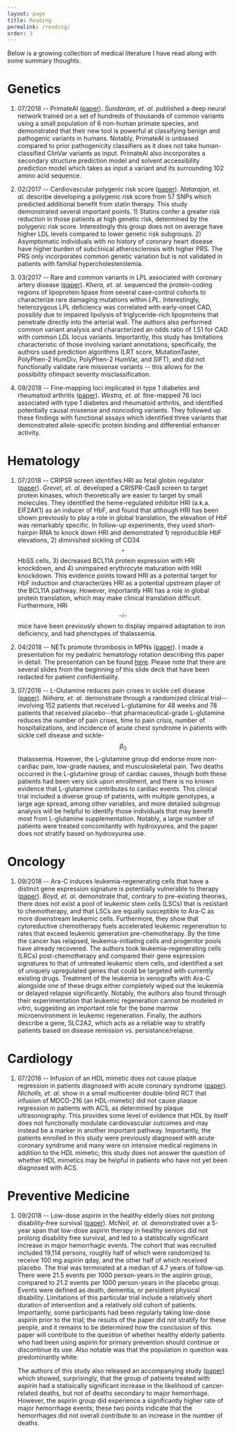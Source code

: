 ```yaml
---
layout: page
title: Reading
permalink: /reading/
order: 3
---
```

Below is a growing collection of medical literature I have read along with some summary thoughts.

Genetics
===
1. 07/2018 -- PrimateAI ([paper](../download/201807_primateai.pdf)). 
	*Sundaram, et. al.* published a deep neural network trained on a set of hundreds of thousands of common variants using a small population of 6 non-human primate species, and demonstrated that their new tool is powerful at classifying benign and pathogenic variants in humans. Notably, PrimateAI is unbiased compared to prior pathogenicity classifiers as it does not take human-classified ClinVar variants as input. PrimateAI also incorporates a secondary structure prediction model and solvent accessibility prediction model which takes as input a variant and its surrounding 102 amino acid sequence.

2. 02/2017 -- Cardiovascular polygenic risk score ([paper](../download/201702_prs_cardiovascular.pdf)).
	*Natarajan, et. al.* describe developing a polygenic risk score from 57 SNPs which predicted additional benefit from statin therapy. This study demonstrated several important points. 1) Statins confer a greater risk reduction in those patients at high genetic risk, determined by the polygenic risk score. Interestingly this group does not on average have higher LDL levels compared to lower genetic risk subgroups. 2) Asymptomatic individuals with no history of coronary heart disease have higher burden of subclinical atherosclerosis with higher PRS. The PRS only incorporates common genetic variation but is not validated in patients with familial hypercholesterolemia.

3. 03/2017 -- Rare and common variants in LPL associated with coronary artery disease ([paper](../download/201703_rare_common_cvd.pdf)).
	*Khera, et. al.* sequenced the protein-coding regions of lipoprotein lipase from several case-control cohorts to characterize rare damaging mutations within *LPL*. Interestingly, heterozygous LPL deficiency was correlated with early-onset CAD, possibly due to impaired lipolysis of triglyceride-rich lipoproteins that penetrate directly into the arterial wall. The authors also performed common variant analysis and characterized an odds ratio of 1.51 for CAD with common *LDL* locus variants. Importantly, this study has limitations characteristic of those involving variant annotations; specifically, the authors used prediction algorithms (LRT score, MutationTaster, PolyPhen-2 HumDiv, PolyPhen-2 HumVar, and SIFT), and did not functionally validate rare missense variants -- this allows for the possibility ofimpact severity misclassification.

4. 09/2018 -- Fine-mapping loci implicated in type 1 diabetes and rheumatoid arthritis ([paper](../download/201809_finemap_ra_t1d.pdf)). 
	*Westra, et. al.* fine-mapped 76 loci associated with type 1 diabetes and rheumatoid arthritis, and identified potentially causal missense and noncoding variants. They followed up these findings with functional assays which identified three variants that demonstrated allele-specific protein binding and differential enhancer activity.

Hematology
===
1. 07/2018 -- CRIPSR screen identifies HRI as fetal globin regulator ([paper](../download/201807_hri_crispr.pdf)). 
	*Grevet, et. al.* developed a CRISPR-Cas9 screen to target protein kinases, which theoretically are easier to target by small molecules. They identified the heme-regulated inhibitor HRI (a.k.a. EIF2AK1) as an inducer of HbF, and found that although HRI has been shown previously to play a role in global translation, the elevation of HbF was remarkably specific. In follow-up experiments, they used short-hairpin RNA to knock down HRI and demonstrated 1) reproducible HbF elevations, 2) diminished sickling of CD34$$^+$$ HbSS cells, 3) decreased BCL11A protein expression with HRI knockdown, and 4) unimpaired erythrocyte maturation with HRI knockdown. This evidence points toward HRI as a potential target for HbF induction and characterizes HRI as a potential upstream player of the BCL11A pathway. However, importantly HRI has a role in global protein translation, which may make clinical translation difficult. Furthermore, HRI$$^{-/-}$$ mice have been previously shown to display impaired adaptation to iron deficiency, and had phenotypes of thalassemia.

2. 04/2018 -- NETs promote thrombosis in MPNs ([paper](../download/201804_nets_mpn_thrombosis.pdf)). I made a presentation for my pediatric hematology rotation describing this paper in detail. The presentation can be found [here](../download/201804_netosis_presentation.pdf). Please note that there are several slides from the beginning of this slide deck that have been redacted for patient confidentiality.

3. 07/2018 -- L-Glutamine reduces pain crises in sickle cell disease ([paper](../download/201807_glutamine_scd.pdf)).
	*Niihara, et. al.* demonstrate through a randomized clinical trial--involving 152 patients that received L-glutamine for 48 weeks and 78 patients that received placebo--that pharmaceutical-grade L-glutamine reduces the number of pain crises, time to pain crisis, number of hospitalizations, and incidence of acute chest syndrome in patients with sickle cell disease and sickle-$$\beta_0$$ thalassemia. However, the L-glutamine group did endorse more non-cardiac pain, low-grade nausea, and musculoskeletal pain. Two deaths occurred in the L-glutamine group of cardiac causes, though both these patients had been very sick upon enrollment, and there is no known evidence that L-glutamine contributes to cardiac events. This clinical trial included a diverse group of patients, with multiple genotypes, a large age spread, among other variables, and more detailed subgroup analysis will be helpful to identify those individuals that may benefit most from L-glutamine supplementation. Notably, a large number of patients were treated concomitantly with hydroxyurea, and the paper does not stratify based on hydroxyurea use.

Oncology
===
1. 09/2018 -- Ara-C induces leukemia-regenerating cells that have a distinct gene expression signature is potentially vulnerable to therapy ([paper](../download/201809_recurrence_AML_vulnerability.pdf)).
	*Boyd, et. al.* demonstrate that, contrary to pre-existing theories, there does not exist a pool of leukemic stem cells (LSCs) that is resistant to chemotherapy, and that LSCs are equally susceptible to Ara-C as more downstream leukemic cells. Furthermore, they show that cytoreductive chemotherapy fuels accelerated leukemic regeneration to rates that exceed leukemic generation pre-chemotherapy. By the time the cancer has relapsed, leukemia-initiating cells and progenitor pools have already recovered. The authors took leukemia-regenerating cells (LRCs) post-chemotherapy and compared their gene expression signatures to that of untreated leukemic stem cells, and identified a set of uniquely upregulated genes that could be targeted with currently existing drugs. Treatment of the leukemia in xenografts with Ara-C alongside one of these drugs either completely wiped out the leukemia or delayed relapse significantly. Notably, the authors also found through their experimentation that leukemic regeneration cannot be modeled *in vitro*, suggesting an important role for the bone marrow microenvironment in leukemic regeneration. Finally, the authors describe a gene, SLC2A2, which acts as a reliable way to stratify patients based on disease remission vs. persistance/relapse.

Cardiology
===
1. 07/2018 -- Infusion of an HDL mimetic does not cause plaque regression in patients diagnosed with acute coronary syndrome ([paper](../download/jamacardiology_Nicholls_2018_oi_180033.pdf)).
	*Nicholls, et. al.* show in a small multicenter double-blind RCT that infusion of MDCO-216 (an HDL-mimetic) did not cause plaque regression in patients with ACS, as determined by plaque ultrasonography. This provides some level of evidence that HDL by itself does not functionally modulate cardiovascular outcomes and may instead be a marker in another important pathway. Importantly, the patients enrolled in this study were previously diagnosed with acute coronary syndrome and many were on intensive medical regimens in addition to the HDL mimetic; this study does not answer the question of whether HDL mimetics may be helpful in patients who have not yet been diagnosed with ACS. 

Preventive Medicine
===
1. 09/2018 -- Low-dose aspirin in the healthy elderly does not prolong disability-free survival ([paper](../download/201809_aspirin_elderly.pdf)).
	*McNeil, et. al.* demonstrated over a 5-year span that low-dose aspirin therapy in healthy seniors did not prolong disability free survival, and led to a statistically significant increase in major hemorrhagic events. The cohort that was recruited included 19,114 persons, roughly half of which were randomized to receive 100 mg aspirin qday, and the other half of which received placebo. The trial was terminated at a median of 4.7 years of follow-up. There were 21.5 events per 1000 person-years in the aspirin group, compared to 21.2 events per 1000 person-years in the placebo group. Events were defined as death, dementia, or persistent physical disability. Limitations of this particular trial include a relatively short duration of intervention and a relatively old cohort of patients. Importantly, some participants had been regularly taking low-dose aspirin prior to the trial; the results of the paper did not stratify for these people, and it remains to be determined how the conclusion of this paper will contribute to the question of whether healthy elderly patients who had been using aspirin for primary prevention should continue or discontinue its use. Also notable was that the population in question was predominantly white.

	The authors of this study also released an accompanying study ([paper](..download/201809_aspirin_cancer.pdf)) which showed, surprisingly, that the group of patients treated with aspirin had a statisically significant increase in the likelihood of cancer-related deaths, but not of deaths secondary to major hemorrhage. However, the aspirin group did experience a significantly higher rate of major hemorrhage events; these two points indicate that the hemorrhages did not overall contribute to an increase in the number of deaths.